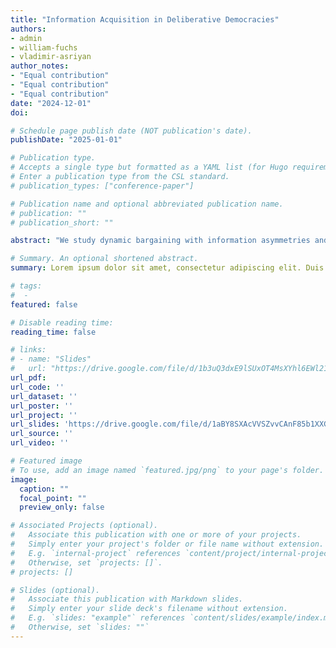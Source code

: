 ```yaml
---
title: "Information Acquisition in Deliberative Democracies"
authors:
- admin
- william-fuchs
- vladimir-asriyan
author_notes:
- "Equal contribution"
- "Equal contribution"
- "Equal contribution"
date: "2024-12-01"
doi: 

# Schedule page publish date (NOT publication's date).
publishDate: "2025-01-01"

# Publication type.
# Accepts a single type but formatted as a YAML list (for Hugo requirements).
# Enter a publication type from the CSL standard.
# publication_types: ["conference-paper"]

# Publication name and optional abbreviated publication name.
# publication: ""
# publication_short: ""

abstract: "We study dynamic bargaining with information asymmetries and spillovers. A monopolist faces potential buyers with private, yet correlated, valuations for a good. As such, while trying to extract surplus from early buyers, the monopolist must consider that their trading behavior reveals information to delaying buyers. The monopolist's inability to commit to prices limits surplus extraction, but the commitment gains are non-monotonic in correlation: at lower levels, lack of commitment power is more detrimental with more information; at higher levels, commitment power increases with more information. Additionally, we examine the impacts of correlation on the pricing dynamics, the speed of trades and welfare. The model has implications for policies targeting market segmentation. Specifically, we show that regulating the monopolist's possibility of charging different prices to different buyers may increase or decrease welfare, depending on the correlation level and the bargaining cost."

# Summary. An optional shortened abstract.
summary: Lorem ipsum dolor sit amet, consectetur adipiscing elit. Duis posuere tellus ac convallis placerat. Proin tincidunt magna sed ex sollicitudin condimentum.

# tags:
#  - 
featured: false

# Disable reading time:
reading_time: false

# links:
# - name: "Slides"
#   url: "https://drive.google.com/file/d/1b3uQ3dxE9lSUxOT4MsXYhl6EWl21QUYV/view?usp=sharing"
url_pdf: 
url_code: ''
url_dataset: ''
url_poster: ''
url_project: ''
url_slides: 'https://drive.google.com/file/d/1aBY8SXAcVVSZvvCAnF85b1XXGKJFeixu/view?usp=sharing'
url_source: ''
url_video: ''

# Featured image
# To use, add an image named `featured.jpg/png` to your page's folder. 
image:
  caption: ""
  focal_point: ""
  preview_only: false

# Associated Projects (optional).
#   Associate this publication with one or more of your projects.
#   Simply enter your project's folder or file name without extension.
#   E.g. `internal-project` references `content/project/internal-project/index.md`.
#   Otherwise, set `projects: []`.
# projects: []

# Slides (optional).
#   Associate this publication with Markdown slides.
#   Simply enter your slide deck's filename without extension.
#   E.g. `slides: "example"` references `content/slides/example/index.md`.
#   Otherwise, set `slides: ""`
---
```

